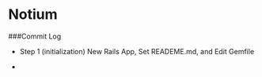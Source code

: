 # Notium

###Commit Log
* Step 1 (initialization)  New Rails App, Set READEME.md, and Edit Gemfile


-